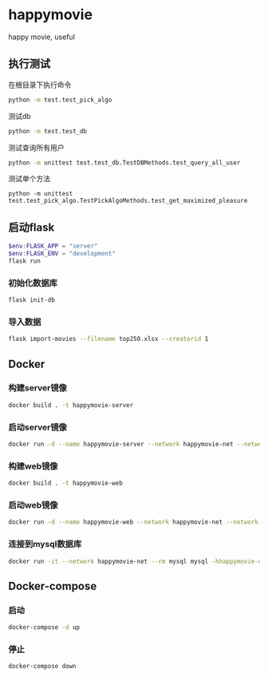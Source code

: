 # happymovie
happy movie, useful

## 执行测试
在根目录下执行命令
```sh
python -m test.test_pick_algo
```
测试db
```sh
python -m test.test_db
```
测试查询所有用户
```sh
python -m unittest test.test_db.TestDBMethods.test_query_all_user
```

测试单个方法
```
python -m unittest test.test_pick_algo.TestPickAlgoMethods.test_get_maximized_pleasure
```

## 启动flask
```powershell
$env:FLASK_APP = "server"
$env:FLASK_ENV = "development"
flask run
```

### 初始化数据库
```sh
flask init-db
```

### 导入数据
```sh
flask import-movies --filename top250.xlsx --creatorid 1
```

## Docker

### 构建server镜像

```sh
docker build . -t happymovie-server
```

### 启动server镜像

```sh
docker run -d --name happymovie-server --network happymovie-net --network-alias happymovie-server -p 5000:5000 happymovie-server
```

### 构建web镜像

```sh
docker build . -t happymovie-web
```

### 启动web镜像

```sh
docker run -d --name happymovie-web --network happymovie-net --network-alias happymovie-web -p 8080:80 happymovie-web
```

### 连接到mysql数据库

```sh
docker run -it --network happymovie-net --rm mysql mysql -hhappymovie-db -uroot -p
```

## Docker-compose

### 启动

```sh
docker-compose -d up
```

### 停止

```
docker-compose down
```

